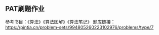 ## PAT刷题作业

参考书目：《算法》《算法图解》《算法笔记》
题库链接：https://pintia.cn/problem-sets/994805260223102976/problems/type/7

